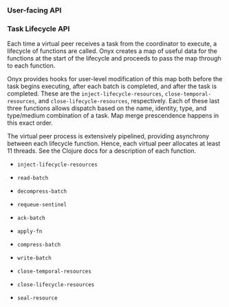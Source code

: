 ### User-facing API

### Task Lifecycle API

Each time a virtual peer receives a task from the coordinator to execute, a lifecycle of functions are called. Onyx creates a map of useful data for the functions at the start of the lifecycle and proceeds to pass the map through to each function. 

Onyx provides hooks for user-level modification of this map both before the task begins executing, after each batch is completed, and after the task is completed. These are the `inject-lifecycle-resources`, `close-temporal-resources`, and `close-lifecycle-resources`, respectively. Each of these last three functions allows dispatch based on the name, identity, type, and type/medium combination of a task. Map merge prescendence happens in this exact order.

The virtual peer process is extensively pipelined, providing asynchrony between each lifecycle function. Hence, each virtual peer allocates at least 11 threads. See the Clojure docs for a description of each function.

- `inject-lifecycle-resources`

- `read-batch`

- `decompress-batch`

- `requeue-sentinel`

- `ack-batch`

- `apply-fn`

- `compress-batch`

- `write-batch`

- `close-temporal-resources`

- `close-lifecycle-resources`

- `seal-resource`
